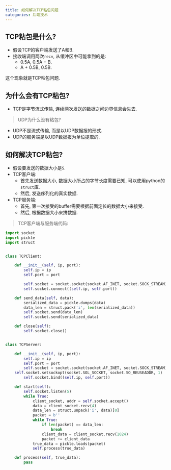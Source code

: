 ```yaml
---
title: 如何解决TCP粘包问题
categories: 后端技术
---
```




## TCP粘包是什么?

* 假设TCP的客户端发送了A和B.
* 接收端调用两次`recv`, 从缓冲区中可能拿到的是:
  * 0.5A, 0.5A + B.
  * A + 0.5B, 0.5B.

这个现象就是TCP粘包问题.

## 为什么会有TCP粘包?

* TCP是字节流式传输, 连续两次发送的数据之间边界信息会失去.

> UDP为什么没有粘包?

* UDP不是流式传输, 而是以UDP数据报的形式.
* UDP的服务端是以UDP数据报为单位提取的.

## 如何解决TCP粘包?

* 假设要发送的数据大小是`S`.
* TCP客户端:
  * 首先发送数据大小, 数据大小所占的字节长度需要已知, 可以使用python的`struct`库.
  * 然后, 发送序列化的真实数据.
* TCP服务端:
  * 首先, 第一次接受的buffer需要根据前面定长的数据大小来接受.
  * 然后, 根据数据大小来拼数据.

> TCP客户端与服务端代码:

```python
import socket
import pickle
import struct


class TCPClient:

	def __init__(self, ip, port):
		self.ip = ip
		self.port = port

		self.socket = socket.socket(socket.AF_INET, socket.SOCK_STREAM)
		self.socket.connect((self.ip, self.port))

	def send_data(self, data):
		serialized_data = pickle.dumps(data)
		data_len = struct.pack('i', len(serialized_data))
		self.socket.send(data_len)
		self.socket.send(serialized_data)

	def close(self):
		self.socket.close()


class TCPServer:

	def __init__(self, ip, port):
		self.ip = ip
		self.port = port
		self.socket = socket.socket(socket.AF_INET, socket.SOCK_STREAM)
    self.socket.setsockopt(socket.SOL_SOCKET, socket.SO_REUSEADDR, 1)
		self.socket.bind((self.ip, self.port))

	def start(self):
		self.socket.listen(5)
		while True:
			client_socket, addr = self.socket.accept()
			data = client_socket.recv(4)
			data_len = struct.unpack('i', data)[0]
			packet = b''
			while True:
				if len(packet) == data_len:
					break
				client_data = client_socket.recv(1024)
				packet += client_data
			true_data = pickle.loads(packet)
			self.process(true_data)

	def process(self, true_data):
		pass

```

